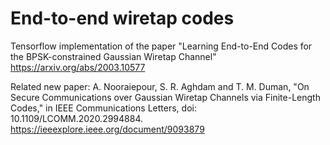 # End-to-end wiretap codes

Tensorflow implementation of the paper "Learning End-to-End Codes for the BPSK-constrained Gaussian Wiretap Channel"
https://arxiv.org/abs/2003.10577

Related new paper:
A. Nooraiepour, S. R. Aghdam and T. M. Duman, "On Secure Communications over Gaussian Wiretap Channels via Finite-Length Codes," in IEEE Communications Letters, doi: 10.1109/LCOMM.2020.2994884.
https://ieeexplore.ieee.org/document/9093879
